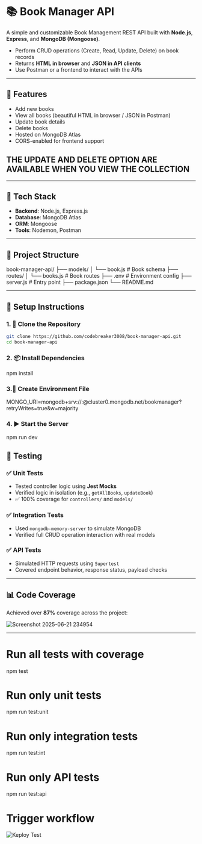 # 📚 Book Manager API

A simple and customizable Book Management REST API built with **Node.js**, **Express**, and **MongoDB (Mongoose)**.

- Perform CRUD operations (Create, Read, Update, Delete) on book records
- Returns **HTML in browser** and **JSON in API clients**
- Use Postman or a frontend to interact with the APIs

---

## 🚀 Features

- Add new books
- View all books (beautiful HTML in browser / JSON in Postman)
- Update book details
- Delete books
- Hosted on MongoDB Atlas
- CORS-enabled for frontend support
## THE UPDATE AND DELETE OPTION ARE AVAILABLE WHEN YOU VIEW THE COLLECTION
---

## 🧱 Tech Stack

- **Backend**: Node.js, Express.js
- **Database**: MongoDB Atlas
- **ORM**: Mongoose
- **Tools**: Nodemon, Postman

---

## 📁 Project Structure

book-manager-api/
├── models/
│ └── book.js # Book schema
├── routes/
│ └── books.js # Book routes
├── .env # Environment config
├── server.js # Entry point
├── package.json
└── README.md


---

## 🔧 Setup Instructions

### 1. 🍴 Clone the Repository

```bash
git clone https://github.com/codebreaker3008/book-manager-api.git
cd book-manager-api
```

### 2. 📦 Install Dependencies

npm install

### 3.🔐 Create Environment File

MONGO_URI=mongodb+srv://<your-username>:<your-password>@cluster0.mongodb.net/bookmanager?retryWrites=true&w=majority

### 4. ▶️ Start the Server

npm run dev

## 🧪 Testing

### ✅ Unit Tests

- Tested controller logic using **Jest Mocks**
- Verified logic in isolation (e.g., `getAllBooks`, `updateBook`)
- ✅ 100% coverage for `controllers/` and `models/`

### ✅ Integration Tests

- Used `mongodb-memory-server` to simulate MongoDB
- Verified full CRUD operation interaction with real models

### ✅ API Tests

- Simulated HTTP requests using `Supertest`
- Covered endpoint behavior, response status, payload checks

---

## 📊 Code Coverage

Achieved over **87%** coverage across the project:

![Screenshot 2025-06-21 234954](https://github.com/user-attachments/assets/f7a094c6-878c-478a-bd5f-aba7ae863b7c)

---

# Run all tests with coverage
npm test

# Run only unit tests
npm run test:unit

# Run only integration tests
npm run test:int

# Run only API tests
npm run test:api
# Trigger workflow
![Keploy Test](https://github.com/codebreaker3008/book-manager-api/actions/workflows/ci.yml/badge.svg)


